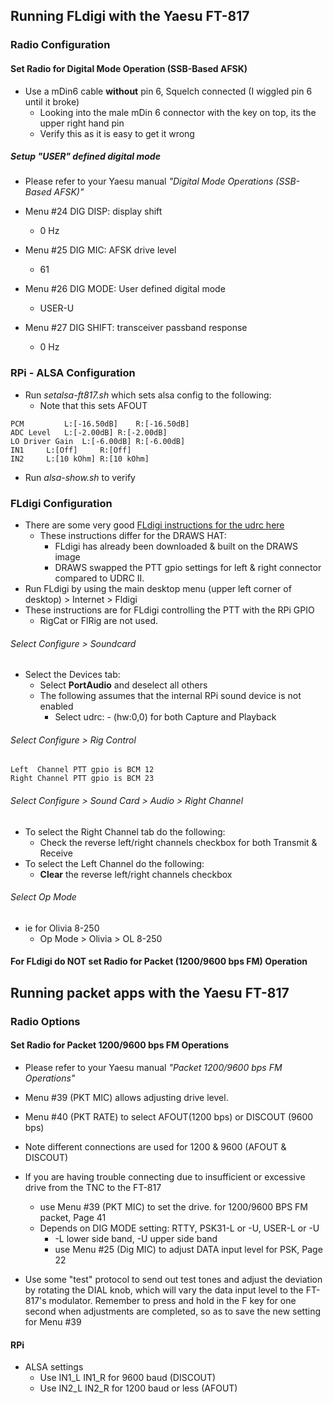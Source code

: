 ## Running FLdigi with the Yaesu FT-817

### Radio Configuration
#### Set Radio for Digital Mode Operation (SSB-Based AFSK)

* Use a mDin6 cable **without** pin 6, Squelch connected (I wiggled pin 6 until it broke)
  * Looking into the male mDin 6 connector with the key on top, its the upper right hand pin
  * Verify this as it is easy to get it wrong

##### Setup "USER" defined digital mode
* Please refer to your Yaesu manual _"Digital Mode Operations (SSB-Based AFSK)"_

* Menu #24 DIG DISP: display shift
  * 0 Hz
* Menu #25 DIG MIC: AFSK drive level
  * 61
* Menu #26 DIG MODE: User defined digital mode
  * USER-U
* Menu #27 DIG SHIFT: transceiver passband response
  * 0 Hz

### RPi - ALSA Configuration

* Run _setalsa-ft817.sh_ which sets alsa config to the following:
  * Note that this sets AFOUT

```
PCM	        L:[-16.50dB]	R:[-16.50dB]
ADC Level	L:[-2.00dB]	R:[-2.00dB]
LO Driver Gain  L:[-6.00dB]	R:[-6.00dB]
IN1		L:[Off]		R:[Off]
IN2		L:[10 kOhm]	R:[10 kOhm]
```
* Run _alsa-show.sh_ to verify

### FLdigi Configuration
* There are some very good [FLdigi instructions for the udrc here](https://nw-digital-radio.groups.io/g/udrc/wiki/UDRC%E2%84%A2-and-fldigi-Setup-Page)
  * These instructions differ for the DRAWS HAT:
    * FLdigi has already been downloaded & built on the DRAWS image
    * DRAWS swapped the PTT gpio settings for left & right connector compared to UDRC II.
* Run FLdigi by using the main desktop menu (upper left corner of desktop) > Internet > Fldigi
* These instructions are for FLdigi controlling the PTT with the RPi GPIO
  * RigCat or FlRig are not used.

###### Select Configure > Soundcard
* Select the Devices tab:
  * Select **PortAudio** and deselect all others
  * The following assumes that the internal RPi sound device is not enabled
    * Select udrc: - (hw:0,0) for both Capture and Playback

######  Select Configure > Rig Control
    Left  Channel PTT gpio is BCM 12
    Right Channel PTT gpio is BCM 23

######  Select Configure > Sound Card > Audio > Right Channel

* To select the Right Channel tab do the following:
  * Check the reverse left/right channels checkbox for both Transmit & Receive
* To select the Left Channel do the following:
  * **Clear** the reverse left/right channels checkbox

###### Select Op Mode
* ie for Olivia 8-250
  * Op Mode > Olivia > OL 8-250

#### For FLdigi do **NOT** set Radio for Packet (1200/9600 bps FM) Operation

## Running packet apps with the Yaesu FT-817
### Radio Options
#### Set Radio for Packet 1200/9600 bps FM Operations
* Please refer to your Yaesu manual _"Packet 1200/9600 bps FM Operations"_

* Menu #39 (PKT MIC) allows adjusting drive level.
* Menu #40 (PKT RATE) to select AFOUT(1200 bps) or DISCOUT (9600 bps)

* Note different connections are used for 1200 & 9600 (AFOUT & DISCOUT)
* If you are having trouble connecting due to insufficient or excessive drive from the TNC to the FT-817
  * use Menu #39 (PKT MIC) to set the drive. for 1200/9600 BPS FM packet, Page 41
  * Depends on DIG MODE setting: RTTY, PSK31-L or -U, USER-L or -U
    * -L lower side band, -U upper side band
    * use Menu #25 (Dig MIC) to adjust DATA input level for PSK, Page 22

* Use some "test" protocol to send out test tones and adjust the
deviation by rotating the DIAL knob, which will vary the data input
level to the FT-817's modulator. Remember to press and hold in the F
key for one second when adjustments are completed, so as to save the
new setting for Menu #39

#### RPi
* ALSA settings
  * Use IN1_L IN1_R for 9600 baud (DISCOUT)
  * Use IN2_L IN2_R for 1200 baud or less (AFOUT)
